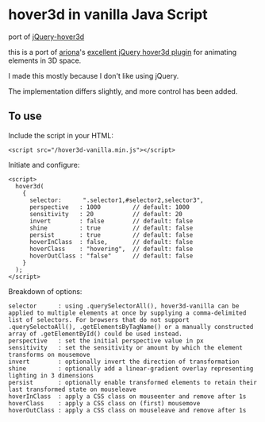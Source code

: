 # hover3d in vanilla Java Script
port of [jQuery-hover3d](https://github.com/ariona/hover3d)

this is a port of [ariona](https://github.com/ariona)'s [excellent jQuery hover3d plugin](https://github.com/ariona/hover3d) for animating elements in 3D space.

I made this mostly because I don't like using jQuery.

The implementation differs slightly, and more control has been added.

To use
------
Include the script in your HTML:

    <script src="/hover3d-vanilla.min.js"></script>

Initiate and configure:

    <script>
      hover3d(
        {
          selector:      ".selector1,#selector2,selector3",
          perspective   : 1000         // default: 1000
          sensitivity   : 20           // default: 20
          invert        : false        // default: false
          shine         : true         // default: false
          persist       : true         // default: false
          hoverInClass  : false,       // default: false
          hoverClass    : "hovering",  // default: false
          hoverOutClass : "false"      // default: false
        }
      );
    </script>

Breakdown of options:

    selector      : using .querySelectorAll(), hover3d-vanilla can be applied to multiple elements at once by supplying a comma-delimited list of selectors. For browsers that do not support .querySelectoAll(), .getElementsByTagName() or a manually constructed array of .getElementById() could be used instead.
    perspective   : set the initial perspective value in px
    sensitivity   : set the sensitivity or amount by which the element transforms on mousemove
    invert        : optionally invert the direction of transformation
    shine         : optionally add a linear-gradient overlay representing lighting in 3 dimensions
    persist       : optionally enable transformed elements to retain their last transformed state on mouseleave
    hoverInClass  : apply a CSS class on mouseenter and remove after 1s
    hoverClass    : apply a CSS class on (first) mousemove
    hoverOutClass : apply a CSS class on mouseleave and remove after 1s

